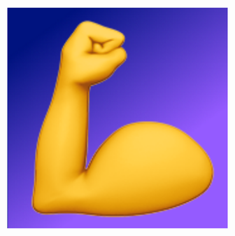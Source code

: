 <p align="center"> 
<img src="https://github.com/urban-eriksson/isabelle/blob/master/android-chrome-512x512.png">
</p>
